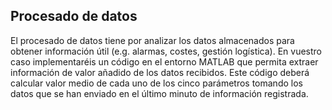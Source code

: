 <!-- multilingual suffix: en, es -->

## Procesado de datos 

El procesado de datos tiene por analizar los datos almacenados para obtener información útil  (e.g. alarmas, costes, gestión logística). En vuestro caso implementaréis un código en el entorno  MATLAB que permita extraer información de valor añadido de los datos recibidos. Este código  deberá calcular valor medio de cada uno de los cinco parámetros tomando los datos que se han  enviado en el último minuto de información registrada.